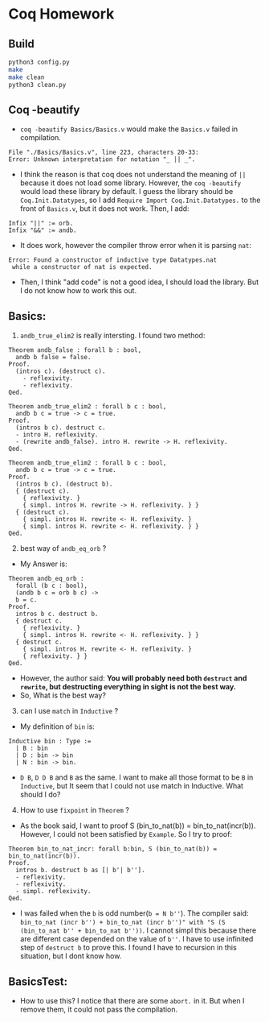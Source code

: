 # Coq Homework

## Build

```sh
python3 config.py
make
make clean
python3 clean.py
```

## Coq -beautify

+ `coq -beautify Basics/Basics.v` would make the `Basics.v` failed in compilation.

```
File "./Basics/Basics.v", line 223, characters 20-33:
Error: Unknown interpretation for notation "_ || _".
```

+ I think the reason is that coq does not understand the meaning of `||` because it does not load some library. However, the `coq -beautify` would load these library by default. I guess the library should be `Coq.Init.Datatypes`, so I add `Require Import Coq.Init.Datatypes.` to the front of `Basics.v`, but it does not work. Then, I add:

```coq
Infix "||" := orb.
Infix "&&" := andb.
```

+ It does work, however the compiler throw error when it is parsing `nat`:

```
Error: Found a constructor of inductive type Datatypes.nat
 while a constructor of nat is expected.
```

+ Then, I think "add code" is not a good idea, I should load the library. But I do not know how to work this out.

## Basics:

1. `andb_true_elim2` is really intersting. I found two method:

```coq
Theorem andb_false : forall b : bool,
  andb b false = false.
Proof.
  (intros c). (destruct c).
    - reflexivity.
    - reflexivity.
Qed.

Theorem andb_true_elim2 : forall b c : bool,
  andb b c = true -> c = true.
Proof.
  (intros b c). destruct c.
  - intro H. reflexivity.
  - (rewrite andb_false). intro H. rewrite -> H. reflexivity.
Qed.
```

```coq
Theorem andb_true_elim2 : forall b c : bool,
  andb b c = true -> c = true.
Proof.
  (intros b c). (destruct b).
  { (destruct c).
    { reflexivity. }
    { simpl. intros H. rewrite -> H. reflexivity. } }
  { (destruct c).
    { simpl. intros H. rewrite <- H. reflexivity. }
    { simpl. intros H. rewrite <- H. reflexivity. } }
Qed.
```

2. best way of `andb_eq_orb` ?
  + My Answer is:

```coq
Theorem andb_eq_orb :
  forall (b c : bool),
  (andb b c = orb b c) ->
  b = c.
Proof.
  intros b c. destruct b.
  { destruct c.
    { reflexivity. }
    { simpl. intros H. rewrite <- H. reflexivity. } }
  { destruct c.
    { simpl. intros H. rewrite <- H. reflexivity. }
    { reflexivity. } }
Qed.
```
  + However, the author said: **You will probably need both `destruct` and `rewrite`, but destructing everything in sight is not the best way.**
  + So, What is the best way?

3. can I use `match` in `Inductive` ?
  + My definition of `bin` is:

```coq
Inductive bin : Type :=
  | B : bin
  | D : bin -> bin
  | N : bin -> bin.
```
  + `D B`, `D D B` and `B` as the same. I want to make all those format to be `B` in `Inductive`, but It seem that I could not use match in Inductive. What should I do?

4. How to use `fixpoint` in `Theorem` ?
  + As the book said, I want to proof S (bin_to_nat(b)) = bin_to_nat(incr(b)). However, I could not been satisfied by `Example`. So I try to proof:

```coq
Theorem bin_to_nat_incr: forall b:bin, S (bin_to_nat(b)) = bin_to_nat(incr(b)).
Proof.
  intros b. destruct b as [| b'| b''].
  - reflexivity.
  - reflexivity.
  - simpl. reflexivity.
Qed.
```

  + I was failed when the `b` is odd number(`b = N b''`). The compiler said: `bin_to_nat (incr b'') + bin_to_nat (incr b'')" with "S (S (bin_to_nat b'' + bin_to_nat b''))`. I cannot simpl this because there are different case depended on the value of `b''`. I have to use infinited step of `destruct b` to prove this. I found I have to recursion in this situation, but I dont know how.

## BasicsTest:

+ How to use this? I notice that there are some `abort.` in it. But when I remove them, it could not pass the compilation.